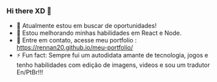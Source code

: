 ### Hi there XD 👋



- 🔭 Atualmente estou em buscar de oportunidades!
- 🌱 Estou melhorando minhas habilidades em React e Node.
- 💬 Entre em contato, acesse meu portfolio : https://rennan20.github.io/meu-portfolio/
- ⚡ Fun fact: Sempre fui um autodidata amante de tecnologia, jogos e tenho habilidades com edição de imagens, videos e sou um tradutor En/PtBr!!!


